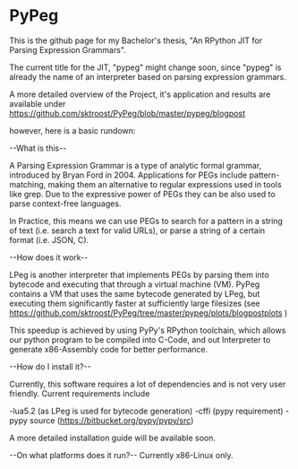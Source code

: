 # PyPeg

This is the github page for my Bachelor's thesis, "An RPython JIT for Parsing Expression Grammars".

The current title for the JIT, "pypeg" might change soon, since "pypeg" is already the name of an interpreter based on parsing expression grammars.

A more detailed overview of the Project, it's application and results are available under https://github.com/sktroost/PyPeg/blob/master/pypeg/blogpost

however, here is a basic rundown:

--What is this--

A Parsing Expression Grammar is a type of analytic formal grammar, introduced by Bryan Ford in 2004.
Applications for PEGs include pattern-matching, making them an alternative to regular expressions used in tools like grep.
Due to the expressive power of PEGs they can be also used to parse context-free languages.

In Practice, this means we can use PEGs to search for a pattern in a string of text (i.e. search a text for valid URLs),
or parse a string of a certain format (i.e. JSON, C).

--How does it work--

LPeg is another interpreter that implements PEGs by parsing them into bytecode and executing that through a virtual machine (VM).
PyPeg contains a VM that uses the same bytecode generated by LPeg, but executing them significantly faster at sufficiently large filesizes (see https://github.com/sktroost/PyPeg/tree/master/pypeg/plots/blogpostplots )

This speedup is achieved by using PyPy's RPython toolchain, which allows our python program to be compiled into C-Code, and out Interpreter to generate x86-Assembly code for better performance.

--How do I install it?--

Currently, this software requires a lot of dependencies and is not very user friendly. Current requirements include

-lua5.2 (as LPeg is used for bytecode generation)
-cffi (pypy requirement)
-pypy source (https://bitbucket.org/pypy/pypy/src)

A more detailed installation guide will be available soon.

--On what platforms does it run?--
Currently x86-Linux only.
